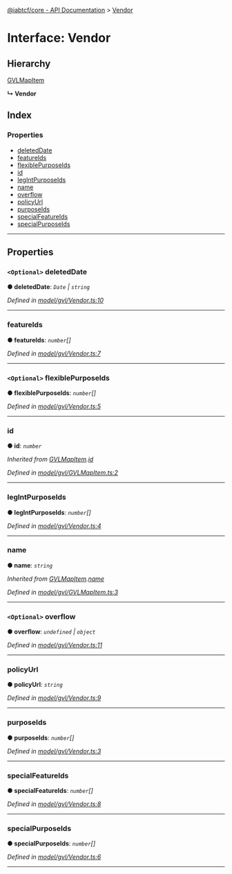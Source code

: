 [@iabtcf/core - API Documentation](../README.md) > [Vendor](../interfaces/vendor.md)

# Interface: Vendor

## Hierarchy

 [GVLMapItem](gvlmapitem.md)

**↳ Vendor**

## Index

### Properties

* [deletedDate](vendor.md#deleteddate)
* [featureIds](vendor.md#featureids)
* [flexiblePurposeIds](vendor.md#flexiblepurposeids)
* [id](vendor.md#id)
* [legIntPurposeIds](vendor.md#legintpurposeids)
* [name](vendor.md#name)
* [overflow](vendor.md#overflow)
* [policyUrl](vendor.md#policyurl)
* [purposeIds](vendor.md#purposeids)
* [specialFeatureIds](vendor.md#specialfeatureids)
* [specialPurposeIds](vendor.md#specialpurposeids)

---

## Properties

<a id="deleteddate"></a>

### `<Optional>` deletedDate

**● deletedDate**: *`Date` \| `string`*

*Defined in [model/gvl/Vendor.ts:10](https://github.com/chrispaterson/iabtcf-es/blob/fa69024/modules/core/src/model/gvl/Vendor.ts#L10)*

___
<a id="featureids"></a>

###  featureIds

**● featureIds**: *`number`[]*

*Defined in [model/gvl/Vendor.ts:7](https://github.com/chrispaterson/iabtcf-es/blob/fa69024/modules/core/src/model/gvl/Vendor.ts#L7)*

___
<a id="flexiblepurposeids"></a>

### `<Optional>` flexiblePurposeIds

**● flexiblePurposeIds**: *`number`[]*

*Defined in [model/gvl/Vendor.ts:5](https://github.com/chrispaterson/iabtcf-es/blob/fa69024/modules/core/src/model/gvl/Vendor.ts#L5)*

___
<a id="id"></a>

###  id

**● id**: *`number`*

*Inherited from [GVLMapItem](gvlmapitem.md).[id](gvlmapitem.md#id)*

*Defined in [model/gvl/GVLMapItem.ts:2](https://github.com/chrispaterson/iabtcf-es/blob/fa69024/modules/core/src/model/gvl/GVLMapItem.ts#L2)*

___
<a id="legintpurposeids"></a>

###  legIntPurposeIds

**● legIntPurposeIds**: *`number`[]*

*Defined in [model/gvl/Vendor.ts:4](https://github.com/chrispaterson/iabtcf-es/blob/fa69024/modules/core/src/model/gvl/Vendor.ts#L4)*

___
<a id="name"></a>

###  name

**● name**: *`string`*

*Inherited from [GVLMapItem](gvlmapitem.md).[name](gvlmapitem.md#name)*

*Defined in [model/gvl/GVLMapItem.ts:3](https://github.com/chrispaterson/iabtcf-es/blob/fa69024/modules/core/src/model/gvl/GVLMapItem.ts#L3)*

___
<a id="overflow"></a>

### `<Optional>` overflow

**● overflow**: *`undefined` \| `object`*

*Defined in [model/gvl/Vendor.ts:11](https://github.com/chrispaterson/iabtcf-es/blob/fa69024/modules/core/src/model/gvl/Vendor.ts#L11)*

___
<a id="policyurl"></a>

###  policyUrl

**● policyUrl**: *`string`*

*Defined in [model/gvl/Vendor.ts:9](https://github.com/chrispaterson/iabtcf-es/blob/fa69024/modules/core/src/model/gvl/Vendor.ts#L9)*

___
<a id="purposeids"></a>

###  purposeIds

**● purposeIds**: *`number`[]*

*Defined in [model/gvl/Vendor.ts:3](https://github.com/chrispaterson/iabtcf-es/blob/fa69024/modules/core/src/model/gvl/Vendor.ts#L3)*

___
<a id="specialfeatureids"></a>

###  specialFeatureIds

**● specialFeatureIds**: *`number`[]*

*Defined in [model/gvl/Vendor.ts:8](https://github.com/chrispaterson/iabtcf-es/blob/fa69024/modules/core/src/model/gvl/Vendor.ts#L8)*

___
<a id="specialpurposeids"></a>

###  specialPurposeIds

**● specialPurposeIds**: *`number`[]*

*Defined in [model/gvl/Vendor.ts:6](https://github.com/chrispaterson/iabtcf-es/blob/fa69024/modules/core/src/model/gvl/Vendor.ts#L6)*

___

